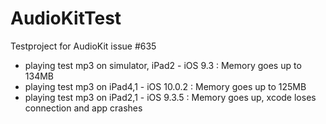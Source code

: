 # AudioKitTest
Testproject for AudioKit issue #635

- playing test mp3 on simulator, iPad2 - iOS 9.3 : Memory goes up to 134MB
- playing test mp3 on iPad4,1 - iOS 10.0.2 : Memory goes up to 125MB
- playing test mp3 on iPad2,1 - iOS 9.3.5 : Memory goes up, xcode loses connection and app crashes
